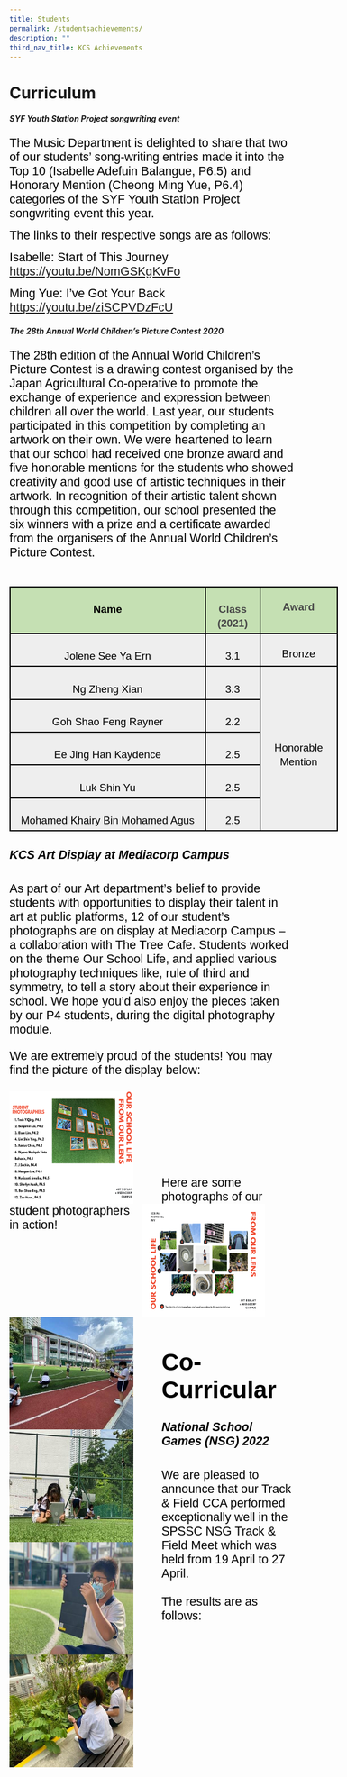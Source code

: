 ```yaml
---
title: Students
permalink: /studentsachievements/
description: ""
third_nav_title: KCS Achievements
---
```

# Curriculum
##### <b>SYF Youth Station Project songwriting event</b>
<span style="font-size:16.0pt;font-family:Arial;color:black">The Music Department is delighted to share that two of our students’ song-writing entries made it into the Top 10 (Isabelle Adefuin Balangue, P6.5) and Honorary Mention (Cheong Ming Yue, P6.4) categories of the SYF Youth Station Project songwriting event this year.

<span style="font-size:16.0pt;font-family:Arial;color:black">The links to their respective songs are as follows:

<span style="font-size:16.0pt;font-family:Arial;color:black">Isabelle: Start of This Journey<br>
<span style="font-size:16.0pt;font-family:Arial;color:black"><a href="https://youtu.be/NomGSKgKvFo">https://youtu.be/NomGSKgKvFo</a>

<span style="font-size:16.0pt;font-family:Arial;color:black">Ming Yue: I’ve Got Your Back<br>
<span style="font-size:16.0pt;font-family:Arial;color:black"><a href="https://youtu.be/ziSCPVDzFcU">https://youtu.be/ziSCPVDzFcU</a>
	
##### <b>The 28th Annual World Children’s Picture Contest 2020</b>
<span style="font-size:16.0pt;font-family:Arial;color:black">
The 28th edition of the Annual World Children’s Picture Contest is a drawing contest organised by the Japan Agricultural Co-operative to promote the exchange of experience and expression between children all over the world. Last year, our students participated in this competition by completing an artwork on their own. We were heartened to learn that our school had received one bronze award and five honorable mentions for the students who showed creativity and good use of artistic techniques in their artwork. In recognition of their artistic talent shown through this competition, our school presented the six winners with a prize and a certificate awarded from the organisers of the Annual World Children’s Picture Contest.<br><br>

<table style="width:437.5pt;margin-left:-.15pt;background:white;border-collapse:collapse;
 border:none;mso-border-alt:solid windowtext 1.5pt;mso-yfti-tbllook:1184;
 mso-border-insideh:1.5pt solid windowtext;mso-border-insidev:1.5pt solid windowtext" width="583" cellpadding="0" cellspacing="0" border="1" class="MsoNormalTable"><tbody><tr style="mso-yfti-irow:0;mso-yfti-firstrow:yes;height:7.8pt"><td style="width:268.3pt;border:solid windowtext 1.5pt;
  background:#C5E0B3;mso-background-themecolor:accent6;mso-background-themetint:
  102;padding:3.75pt 3.75pt 3.75pt 3.75pt;height:7.8pt" valign="top" width="358"><p style="margin-bottom:0in;text-align:center;
  line-height:normal" align="center" class="MsoNormal"><b><span style="font-size:14.0pt;font-family:&quot;Arial&quot;,sans-serif;
  mso-fareast-font-family:&quot;Times New Roman&quot;;color:black">Name</span></b></p></td><td style="width:65.85pt;border:solid windowtext 1.5pt;
  border-left:none;mso-border-left-alt:solid windowtext 1.5pt;background:#C5E0B3;
  mso-background-themecolor:accent6;mso-background-themetint:102;padding:3.75pt 3.75pt 3.75pt 3.75pt;
  height:7.8pt" valign="top" width="88"><p style="margin-bottom:0in;text-align:center;
  line-height:normal" align="center" class="MsoNormal"><b><span style="font-size:14.0pt;font-family:&quot;Arial&quot;,sans-serif;
  mso-fareast-font-family:&quot;Times New Roman&quot;;color:#484848">Class (2021)</span></b><span style="font-size:14.0pt;font-family:&quot;Arial&quot;,sans-serif;mso-fareast-font-family:
  &quot;Times New Roman&quot;;color:black"></span></p></td><td style="width:103.35pt;border:solid windowtext 1.5pt;
  border-left:none;mso-border-left-alt:solid windowtext 1.5pt;background:#C5E0B3;
  mso-background-themecolor:accent6;mso-background-themetint:102;padding:.75pt .75pt .75pt .75pt;
  height:7.8pt" valign="top" width="138"><p style="margin-bottom:0in;text-align:center;
  line-height:normal" align="center" class="MsoNormal"><b><span style="font-size:14.0pt;font-family:&quot;Arial&quot;,sans-serif;
  mso-fareast-font-family:&quot;Times New Roman&quot;;color:#484848">Award</span></b></p></td></tr><tr style="mso-yfti-irow:1;height:15.75pt"><td style="width:268.3pt;border:solid windowtext 1.5pt;border-top:
  none;mso-border-top-alt:solid windowtext 1.5pt;background:#EEEEEE;padding:
  3.75pt 3.75pt 3.75pt 3.75pt;height:15.75pt" width="358"><p style="margin-bottom:0in;text-align:center;
  line-height:normal" align="center" class="MsoNormal"><span style="font-size:14.0pt;font-family:&quot;Arial&quot;,sans-serif;
  mso-fareast-font-family:&quot;Times New Roman&quot;;color:black">Jolene See Ya Ern</span></p></td><td style="width:65.85pt;border-top:none;border-left:none;
  border-bottom:solid windowtext 1.5pt;border-right:solid windowtext 1.5pt;
  mso-border-top-alt:solid windowtext 1.5pt;mso-border-left-alt:solid windowtext 1.5pt;
  background:#EEEEEE;padding:3.75pt 3.75pt 3.75pt 3.75pt;height:15.75pt" width="88"><p style="margin-bottom:0in;text-align:center;
  line-height:normal" align="center" class="MsoNormal"><span style="font-size:14.0pt;font-family:&quot;Arial&quot;,sans-serif;
  mso-fareast-font-family:&quot;Times New Roman&quot;;color:black">3.1</span></p></td><td style="width:103.35pt;border-top:none;border-left:
  none;border-bottom:solid windowtext 1.5pt;border-right:solid windowtext 1.5pt;
  mso-border-top-alt:solid windowtext 1.5pt;mso-border-left-alt:solid windowtext 1.5pt;
  background:#EEEEEE;padding:.75pt .75pt .75pt .75pt;height:15.75pt" valign="top" width="138"><p style="margin-bottom:0in;text-align:center;
  line-height:normal" align="center" class="MsoNormal"><span style="font-size:14.0pt;font-family:&quot;Arial&quot;,sans-serif;
  mso-fareast-font-family:&quot;Times New Roman&quot;;color:black">Bronze</span></p></td></tr><tr style="mso-yfti-irow:2;height:15.75pt"><td style="width:268.3pt;border:solid windowtext 1.5pt;border-top:
  none;mso-border-top-alt:solid windowtext 1.5pt;background:#EEEEEE;padding:
  3.75pt 3.75pt 3.75pt 3.75pt;height:15.75pt" width="358"><p style="margin-bottom:0in;text-align:center;
  line-height:normal" align="center" class="MsoNormal"><span style="font-size:14.0pt;font-family:&quot;Arial&quot;,sans-serif;
  mso-fareast-font-family:&quot;Times New Roman&quot;;color:black">Ng Zheng Xian</span></p></td><td style="width:65.85pt;border-top:none;border-left:none;
  border-bottom:solid windowtext 1.5pt;border-right:solid windowtext 1.5pt;
  mso-border-top-alt:solid windowtext 1.5pt;mso-border-left-alt:solid windowtext 1.5pt;
  background:#EEEEEE;padding:3.75pt 3.75pt 3.75pt 3.75pt;height:15.75pt" width="88"><p style="margin-bottom:0in;text-align:center;
  line-height:normal" align="center" class="MsoNormal"><span style="font-size:14.0pt;font-family:&quot;Arial&quot;,sans-serif;
  mso-fareast-font-family:&quot;Times New Roman&quot;;color:black">3.3</span></p></td><td style="width:103.35pt;border-top:none;border-left:
  none;border-bottom:solid windowtext 1.5pt;border-right:solid windowtext 1.5pt;
  mso-border-top-alt:solid windowtext 1.5pt;mso-border-left-alt:solid windowtext 1.5pt;
  background:#EEEEEE;padding:.75pt .75pt .75pt .75pt;height:15.75pt" rowspan="5" width="138"><p style="margin-bottom:0in;text-align:center;
  line-height:normal" align="center" class="MsoNormal"><span style="font-size:14.0pt;font-family:&quot;Arial&quot;,sans-serif;
  mso-fareast-font-family:&quot;Times New Roman&quot;;color:black">Honorable Mention</span></p></td></tr><tr style="mso-yfti-irow:3;height:15.75pt"><td style="width:268.3pt;border:solid windowtext 1.5pt;border-top:
  none;mso-border-top-alt:solid windowtext 1.5pt;background:#EEEEEE;padding:
  3.75pt 3.75pt 3.75pt 3.75pt;height:15.75pt" width="358"><p style="margin-bottom:0in;text-align:center;
  line-height:normal" align="center" class="MsoNormal"><span style="font-size:14.0pt;font-family:&quot;Arial&quot;,sans-serif;
  mso-fareast-font-family:&quot;Times New Roman&quot;;color:black">Goh Shao Feng Rayner</span></p></td><td style="width:65.85pt;border-top:none;border-left:none;
  border-bottom:solid windowtext 1.5pt;border-right:solid windowtext 1.5pt;
  mso-border-top-alt:solid windowtext 1.5pt;mso-border-left-alt:solid windowtext 1.5pt;
  background:#EEEEEE;padding:3.75pt 3.75pt 3.75pt 3.75pt;height:15.75pt" width="88"><p style="margin-bottom:0in;text-align:center;
  line-height:normal" align="center" class="MsoNormal"><span style="font-size:14.0pt;font-family:&quot;Arial&quot;,sans-serif;
  mso-fareast-font-family:&quot;Times New Roman&quot;;color:black">2.2</span></p></td></tr><tr style="mso-yfti-irow:4;height:15.75pt"><td style="width:268.3pt;border:solid windowtext 1.5pt;border-top:
  none;mso-border-top-alt:solid windowtext 1.5pt;background:#EEEEEE;padding:
  3.75pt 3.75pt 3.75pt 3.75pt;height:15.75pt" width="358"><p style="margin-bottom:0in;text-align:center;
  line-height:normal" align="center" class="MsoNormal"><span style="font-size:14.0pt;font-family:&quot;Arial&quot;,sans-serif;
  mso-fareast-font-family:&quot;Times New Roman&quot;;color:black">Ee Jing Han Kaydence</span></p></td><td style="width:65.85pt;border-top:none;border-left:none;
  border-bottom:solid windowtext 1.5pt;border-right:solid windowtext 1.5pt;
  mso-border-top-alt:solid windowtext 1.5pt;mso-border-left-alt:solid windowtext 1.5pt;
  background:#EEEEEE;padding:3.75pt 3.75pt 3.75pt 3.75pt;height:15.75pt" width="88"><p style="margin-bottom:0in;text-align:center;
  line-height:normal" align="center" class="MsoNormal"><span style="font-size:14.0pt;font-family:&quot;Arial&quot;,sans-serif;
  mso-fareast-font-family:&quot;Times New Roman&quot;;color:black">2.5</span></p></td></tr><tr style="mso-yfti-irow:5;height:15.75pt"><td style="width:268.3pt;border:solid windowtext 1.5pt;border-top:
  none;mso-border-top-alt:solid windowtext 1.5pt;background:#EEEEEE;padding:
  3.75pt 3.75pt 3.75pt 3.75pt;height:15.75pt" width="358"><p style="margin-bottom:0in;text-align:center;
  line-height:normal" align="center" class="MsoNormal"><span style="font-size:14.0pt;font-family:&quot;Arial&quot;,sans-serif;
  mso-fareast-font-family:&quot;Times New Roman&quot;;color:black">Luk Shin Yu</span></p></td><td style="width:65.85pt;border-top:none;border-left:none;
  border-bottom:solid windowtext 1.5pt;border-right:solid windowtext 1.5pt;
  mso-border-top-alt:solid windowtext 1.5pt;mso-border-left-alt:solid windowtext 1.5pt;
  background:#EEEEEE;padding:3.75pt 3.75pt 3.75pt 3.75pt;height:15.75pt" width="88"><p style="margin-bottom:0in;text-align:center;
  line-height:normal" align="center" class="MsoNormal"><span style="font-size:14.0pt;font-family:&quot;Arial&quot;,sans-serif;
  mso-fareast-font-family:&quot;Times New Roman&quot;;color:black">2.5</span></p></td></tr><tr style="mso-yfti-irow:6;mso-yfti-lastrow:yes;height:15.75pt"><td style="width:268.3pt;border:solid windowtext 1.5pt;border-top:
  none;mso-border-top-alt:solid windowtext 1.5pt;background:#EEEEEE;padding:
  3.75pt 3.75pt 3.75pt 3.75pt;height:15.75pt" width="358"><p style="margin-bottom:0in;text-align:center;
  line-height:normal" align="center" class="MsoNormal"><span style="font-size:14.0pt;font-family:&quot;Arial&quot;,sans-serif;
  mso-fareast-font-family:&quot;Times New Roman&quot;;color:black">Mohamed Khairy Bin Mohamed Agus</span></p></td><td style="width:65.85pt;border-top:none;border-left:none;
  border-bottom:solid windowtext 1.5pt;border-right:solid windowtext 1.5pt;
  mso-border-top-alt:solid windowtext 1.5pt;mso-border-left-alt:solid windowtext 1.5pt;
  background:#EEEEEE;padding:3.75pt 3.75pt 3.75pt 3.75pt;height:15.75pt" width="88"><p style="margin-bottom:0in;text-align:center;
  line-height:normal" align="center" class="MsoNormal"><span style="font-size:14.0pt;font-family:&quot;Arial&quot;,sans-serif;
  mso-fareast-font-family:&quot;Times New Roman&quot;;color:black">2.5</span></p></td></tr></tbody></table>
	
##### <b>KCS Art Display at Mediacorp Campus</b>
<span style="font-size:16.0pt;font-family:Arial;color:black">	
As part of our Art department’s belief to provide students with opportunities to display their talent in art at public platforms, 12 of our student’s photographs are on display at Mediacorp Campus – a collaboration with The Tree Cafe. Students worked on the theme Our School Life, and applied various photography techniques like, rule of third and symmetry, to tell a story about their experience in school. We hope you’d also enjoy the pieces taken by our P4 students, during the digital photography module.<br>

We are extremely proud of the students!
You may find the picture of the display below:<br><br>
<img src="/images/Art/Artdisplay1.png" style="width:220px;height:200px;margin-right:50px;" align = "left"><img src="/images/Art/Artdisplay2.png" style="width:220px;height:200px;margin-right:50px;" align = "right"><br><br><br><br><br><br>
<span style="font-size:16.0pt;font-family:Arial;color:black">Here are some photographs of our student photographers in action!<br><br>

<img src="/images/Art/artaction1.jpg" style="width:220px;height:200px;margin-right:50px;" align = "left"><img src="/images/Art/artaction2.jpg" style="width:220px;height:200px;margin-right:50px;" align = "left">

<img src="/images/Art/artaction3.jpg" style="width:220px;height:200px;margin-right:50px;" align = "left"><img src="/images/Art/artaction4.jpg" style="width:220px;height:200px;margin-right:50px;" align = "left"><br><br><br><br>

# Co-Curricular
##### <b>National School Games (NSG) 2022</b>
<span style="font-size:16.0pt;font-family:Arial;color:black">We are pleased to announce that our Track & Field CCA performed exceptionally well in the SPSSC NSG Track & Field Meet which was held from 19 April to 27 April.<br><br>
The results are as follows:	